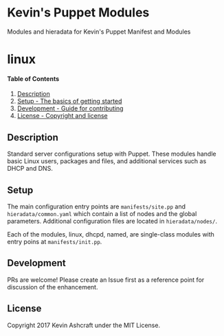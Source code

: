 # Kevin's Puppet Modules
Modules and hieradata for
Kevin's Puppet Manifest and Modules

# linux

#### Table of Contents

1. [Description](#description)
1. [Setup - The basics of getting started](#setup)
1. [Development - Guide for contributing](#development)
1. [License - Copyright and license](#license)

## Description

Standard server configurations setup with Puppet. These modules handle basic Linux users, packages and files, and additional services such as DHCP and DNS.

## Setup

The main configuration entry points are `manifests/site.pp` and `hieradata/common.yaml` which contain a list of nodes and the global parameters. Additional configuration files are located in `hieradata/nodes/`.

Each of the modules, linux, dhcpd, named, are single-class modules with entry poins at `manifests/init.pp`.

## Development

PRs are welcome! Please create an Issue first as a reference point for discussion of the enhancement.

## License

Copyright 2017 Kevin Ashcraft under the MIT License.
